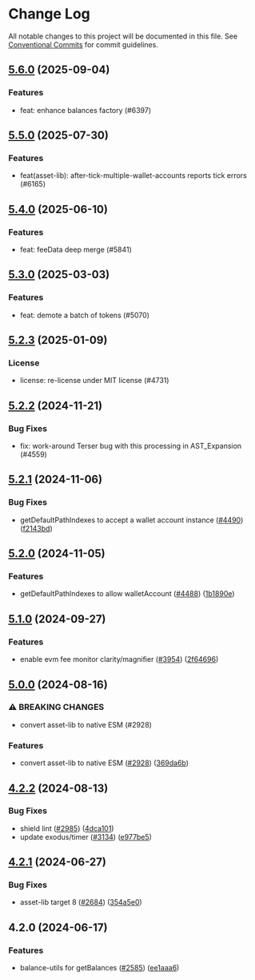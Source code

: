 # Change Log

All notable changes to this project will be documented in this file.
See [Conventional Commits](https://conventionalcommits.org) for commit guidelines.

## [5.6.0](https://github.com/ExodusMovement/assets/compare/@exodus/asset-lib@5.5.0...@exodus/asset-lib@5.6.0) (2025-09-04)


### Features


* feat: enhance balances factory (#6397)



## [5.5.0](https://github.com/ExodusMovement/assets/compare/@exodus/asset-lib@5.4.0...@exodus/asset-lib@5.5.0) (2025-07-30)


### Features


* feat(asset-lib): after-tick-multiple-wallet-accounts reports tick errors (#6165)



## [5.4.0](https://github.com/ExodusMovement/assets/compare/@exodus/asset-lib@5.3.0...@exodus/asset-lib@5.4.0) (2025-06-10)


### Features


* feat: feeData deep merge (#5841)



## [5.3.0](https://github.com/ExodusMovement/assets/compare/@exodus/asset-lib@5.2.3...@exodus/asset-lib@5.3.0) (2025-03-03)


### Features


* feat: demote a batch of tokens (#5070)



## [5.2.3](https://github.com/ExodusMovement/assets/compare/@exodus/asset-lib@5.2.2...@exodus/asset-lib@5.2.3) (2025-01-09)


### License


* license: re-license under MIT license (#4731)



## [5.2.2](https://github.com/ExodusMovement/assets/compare/@exodus/asset-lib@5.2.1...@exodus/asset-lib@5.2.2) (2024-11-21)


### Bug Fixes


* fix: work-around Terser bug with this processing in AST_Expansion (#4559)



## [5.2.1](https://github.com/ExodusMovement/assets/compare/@exodus/asset-lib@5.2.0...@exodus/asset-lib@5.2.1) (2024-11-06)


### Bug Fixes

* getDefaultPathIndexes to accept a wallet account instance ([#4490](https://github.com/ExodusMovement/assets/issues/4490)) ([f2143bd](https://github.com/ExodusMovement/assets/commit/f2143bdd7b59467c6c35a70264a8df3de3d8c41d))



## [5.2.0](https://github.com/ExodusMovement/assets/compare/@exodus/asset-lib@5.1.0...@exodus/asset-lib@5.2.0) (2024-11-05)


### Features

* getDefaultPathIndexes to allow walletAccount ([#4488](https://github.com/ExodusMovement/assets/issues/4488)) ([1b1890e](https://github.com/ExodusMovement/assets/commit/1b1890e027a445257b0c92433732985e1e1e5a06))



## [5.1.0](https://github.com/ExodusMovement/assets/compare/@exodus/asset-lib@5.0.0...@exodus/asset-lib@5.1.0) (2024-09-27)


### Features

* enable evm fee monitor clarity/magnifier ([#3954](https://github.com/ExodusMovement/assets/issues/3954)) ([2f64696](https://github.com/ExodusMovement/assets/commit/2f646966889b44b67fafd4f86f51f95d084fa1e2))



## [5.0.0](https://github.com/ExodusMovement/assets/compare/@exodus/asset-lib@4.2.2...@exodus/asset-lib@5.0.0) (2024-08-16)


### ⚠ BREAKING CHANGES

* convert asset-lib to native ESM (#2928)

### Features

* convert asset-lib to native ESM ([#2928](https://github.com/ExodusMovement/assets/issues/2928)) ([369da6b](https://github.com/ExodusMovement/assets/commit/369da6b0dd8b584f9aae2e359f80ce1b75d9f547))



## [4.2.2](https://github.com/ExodusMovement/assets/compare/@exodus/asset-lib@4.2.1...@exodus/asset-lib@4.2.2) (2024-08-13)


### Bug Fixes

* shield lint ([#2985](https://github.com/ExodusMovement/assets/issues/2985)) ([4dca101](https://github.com/ExodusMovement/assets/commit/4dca101c2608fa5f8c38956b30dfa096d5391aa0))
* update exodus/timer ([#3134](https://github.com/ExodusMovement/assets/issues/3134)) ([e977be5](https://github.com/ExodusMovement/assets/commit/e977be5280c214c1b814409d9461ce6628bb19be))



## [4.2.1](https://github.com/ExodusMovement/assets/compare/@exodus/asset-lib@4.2.0...@exodus/asset-lib@4.2.1) (2024-06-27)


### Bug Fixes

* asset-lib target 8 ([#2684](https://github.com/ExodusMovement/assets/issues/2684)) ([354a5e0](https://github.com/ExodusMovement/assets/commit/354a5e0721c5ec3c2b84c60cd92049f329c748fa))



## 4.2.0 (2024-06-17)

### Features

* balance-utils for getBalances ([#2585](https://github.com/ExodusMovement/assets/issues/2585)) ([ee1aaa6](https://github.com/ExodusMovement/assets/commit/ee1aaa6c669bfdbbc6f3053167b678b98b5ef70d))
